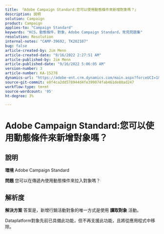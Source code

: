 ```yaml
---
title: 「Adobe Campaign Standard:您可以使用動態條件來新增對象嗎？」
description: 說明
solution: Campaign
product: Campaign
applies-to: "Campaign Standard"
keywords: "KCS，動態條件，對象，Adobe Campaign Standard，常見問題集"
resolution: Resolution
internal-notes: "CAMP-39692, TK202107"
bug: false
article-created-by: Jim Menn
article-created-date: "9/16/2022 2:27:51 AM"
article-published-by: Jim Menn
article-published-date: "9/16/2022 5:06:05 AM"
version-number: 3
article-number: KA-15278
dynamics-url: "https://adobe-ent.crm.dynamics.com/main.aspx?forceUCI=1&pagetype=entityrecord&etn=knowledgearticle&id=da1ccb28-6735-ed11-9db1-0022480866ad"
source-git-commit: e8f4ca2dd578944d4fe399074fab461de88ad247
workflow-type: tm+mt
source-wordcount: '95'
ht-degree: 3%

---
```


# Adobe Campaign Standard:您可以使用動態條件來新增對象嗎？

## 說明


<b>環境</b>
Adobe Campaign Standard

<b>問題</b>
您可以在傳遞內使用動態條件來拉入對象嗎？


## 解析度


<b>解決方案</b>
答案是，新增行銷活動對象的唯一方式是使用 <b>讀取對象</b> 活動。

Dataplatform對象先前已具備此功能，但不再支援此功能，且將從應用程式中移除。
